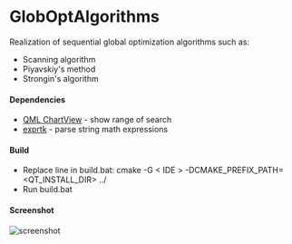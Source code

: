 # GlobOptAlgorithms
Realization of sequential global optimization algorithms such as:
* Scanning algorithm
* Piyavskiy's method
* Strongin's algorithm

#### Dependencies
* [QML ChartView](https://doc.qt.io/qt-5/qml-qtcharts-chartview.html) - show range of search
* [exprtk](https://github.com/ArashPartow/exprtk) - parse string math expressions

#### Build
* Replace line in build.bat: cmake -G < IDE > -DCMAKE_PREFIX_PATH=<QT_INSTALL_DIR> ../
* Run build.bat

#### Screenshot
![screenshot](https://user-images.githubusercontent.com/23703391/56865876-99c3a180-69db-11e9-80f1-9bb9bcc9c736.png)
